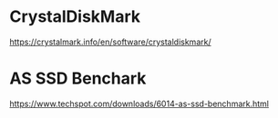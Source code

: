 # CrystalDiskMark
https://crystalmark.info/en/software/crystaldiskmark/

# AS SSD Benchark
https://www.techspot.com/downloads/6014-as-ssd-benchmark.html
